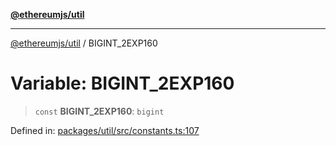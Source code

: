 [**@ethereumjs/util**](../README.md)

***

[@ethereumjs/util](../README.md) / BIGINT\_2EXP160

# Variable: BIGINT\_2EXP160

> `const` **BIGINT\_2EXP160**: `bigint`

Defined in: [packages/util/src/constants.ts:107](https://github.com/ethereumjs/ethereumjs-monorepo/blob/master/packages/util/src/constants.ts#L107)
